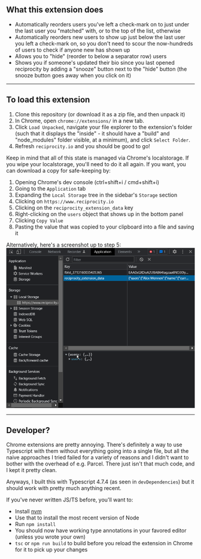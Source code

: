 ## What this extension does
- Automatically reorders users you've left a check-mark on to just under the last user you "matched" with, or to the top of the list, otherwise
- Automatically reorders new users to show up just below the last user you left a check-mark on, so you don't need to scour the now-hundreds of users to check if anyone new has shown up
- Allows you to "hide" (reorder to below a separator row) users
- Shows you if someone's updated their bio since you last opened reciprocity by adding a "snooze" button next to the "hide" button (the snooze button goes away when you click on it)

---

## To load this extension
1. Clone this repository (or download it as a zip file, and then unpack it)
2. In Chrome, open `chrome://extensions/` in a new tab.
3. Click `Load Unpacked`, navigate your file explorer to the extension's folder (such that it displays the "inside" - it should have a "build" and "node_modules" folder visible, at a minimum), and click `Select Folder`.
4. Refresh `reciprocity.io` and you should be good to go!

Keep in mind that all of this state is managed via Chrome's localstorage.  If you wipe your localstorage, you'll need to do it all again.  If you want, you can download a copy for safe-keeping by:
1. Opening Chrome's dev console (ctrl+shift+i / cmd+shift+i)
2. Going to the `Application` tab
3. Expanding the `Local Storage` tree in the sidebar's `Storage` section
4. Clicking on `https://www.reciprocity.io`
5. Clicking on the `reciprocity_extension_data` key
6. Right-clicking on the `users` object that shows up in the bottom panel
7. Clicking `Copy Value`
8. Pasting the value that was copied to your clipboard into a file and saving it

Alternatively, here's a screenshot up to step 5:
![Save localstorage data](./images/save_localstorage_data.png)

---

## Developer?

Chrome extensions are pretty annoying.  There's definitely a way to use Typescript with them without everything going into a single file, but all the naive approaches I tried failed for a variety of reasons and I didn't want to bother with the overhead of e.g. Parcel.  There just isn't that much code, and I kept it pretty clean.

Anyways, I built this with Typescript 4.7.4 (as seen in `devDependencies`) but it should work with pretty much anything recent.

If you've never written JS/TS before, you'll want to:
- Install [nvm](https://github.com/nvm-sh/nvm)
- Use that to install the most recent version of Node
- Run `npm install`
- You should now have working type annotations in your favored editor (unless you wrote your own)
- `tsc` or `npm run build` to build before you reload the extension in Chrome for it to pick up your changes